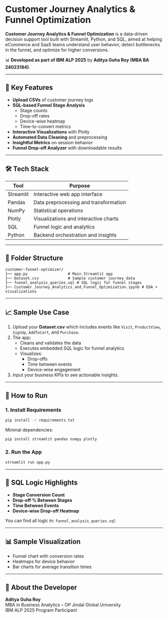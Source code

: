 # Customer Journey Analytics & Funnel Optimization

**Customer Journey Analytics & Funnel Optimization** is a data-driven decision support tool built with Streamlit, Python, and SQL, aimed at helping eCommerce and SaaS teams understand user behavior, detect bottlenecks in the funnel, and optimize for higher conversions.

📊 **Developed as part of IBM ALP 2025** by **Aditya Guha Roy (MBA BA 24023184)**.

---

## 🚀 Key Features

- **Upload CSVs** of customer journey logs
- **SQL-based Funnel Stage Analysis**
  - Stage counts
  - Drop-off rates
  - Device-wise heatmap
  - Time-to-convert metrics
- **Interactive Visualizations** with Plotly
- **Automated Data Cleaning** and preprocessing
- **Insightful Metrics** on session behavior
- **Funnel Drop-off Analyzer** with downloadable results

---

## 🛠️ Tech Stack

| Tool        | Purpose                                 |
|-------------|------------------------------------------|
| Streamlit   | Interactive web app interface            |
| Pandas      | Data preprocessing and transformation    |
| NumPy       | Statistical operations                   |
| Plotly      | Visualizations and interactive charts    |
| SQL         | Funnel logic and analytics               |
| Python      | Backend orchestration and insights       |

---

## 📁 Folder Structure

```
customer-funnel-optimizer/
├── app.py                  # Main Streamlit app
├── Dataset.csv             # Sample customer journey data
├── funnel_analysis_queries.sql # SQL logic for funnel stages
├── Customer_Journey_Analytics_and_Funnel_Optimization.ipynb # EDA + visualizations
```

---

## 📈 Sample Use Case

1. Upload your **Dataset.csv** which includes events like `Visit`, `ProductView`, `SignUp`, `AddToCart`, and `Purchase`.
2. The app:
   - Cleans and validates the data
   - Executes embedded SQL logic for funnel analytics
   - Visualizes:
     - Drop-offs
     - Time between events
     - Device-wise engagement
3. Input your business KPIs to see actionable insights.

---

## 🧪 How to Run

### 1. Install Requirements

```bash
pip install -r requirements.txt
```

Minimal dependencies:

```bash
pip install streamlit pandas numpy plotly
```

### 2. Run the App

```bash
streamlit run app.py
```

---

## 🧠 SQL Logic Highlights

- **Stage Conversion Count**
- **Drop-off % Between Stages**
- **Time Between Events**
- **Device-wise Drop-off Heatmap**

You can find all logic in: `funnel_analysis_queries.sql`

---

## 📊 Sample Visualization

- Funnel chart with conversion rates
- Heatmaps for device behavior
- Bar charts for average transition times

---

## 👤 About the Developer

**Aditya Guha Roy**  
MBA in Business Analytics – OP Jindal Global University  
IBM ALP 2025 Program Participant